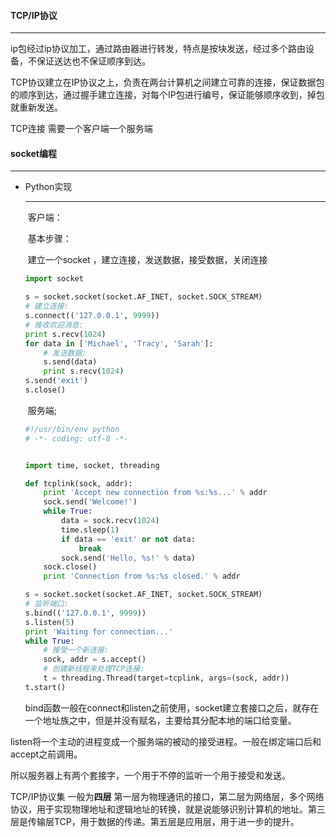 #### TCP/IP协议

***

ip包经过ip协议加工，通过路由器进行转发，特点是按块发送，经过多个路由设备，不保证送达也不保证顺序到达。



TCP协议建立在IP协议之上，负责在两台计算机之间建立可靠的连接，保证数据包的顺序到达，通过握手建立连接，对每个IP包进行编号，保证能够顺序收到，掉包就重新发送。



TCP连接 需要一个客户端一个服务端



#### socket编程

***

- Python实现

  ***

  ​	客户端：

  ​		基本步骤：

  ​				建立一个socket ，建立连接，发送数据，接受数据，关闭连接

  ```python
  import socket
  
  s = socket.socket(socket.AF_INET, socket.SOCK_STREAM)
  # 建立连接:
  s.connect(('127.0.0.1', 9999))
  # 接收欢迎消息:
  print s.recv(1024)
  for data in ['Michael', 'Tracy', 'Sarah']:
      # 发送数据:
      s.send(data)
      print s.recv(1024)
  s.send('exit')
  s.close()
  ```

  

  ​	服务端;

  ```python
  #!/usr/bin/env python
  # -*- coding: utf-8 -*-
  
  
  import time, socket, threading
  
  def tcplink(sock, addr):
      print 'Accept new connection from %s:%s...' % addr
      sock.send('Welcome!')
      while True:
          data = sock.recv(1024)
          time.sleep(1)
          if data == 'exit' or not data:
              break
          sock.send('Hello, %s!' % data)
      sock.close()
      print 'Connection from %s:%s closed.' % addr
  
  s = socket.socket(socket.AF_INET, socket.SOCK_STREAM)
  # 监听端口:
  s.bind(('127.0.0.1', 9999))
  s.listen(5)
  print 'Waiting for connection...'
  while True:
      # 接受一个新连接:
      sock, addr = s.accept()
      # 创建新线程来处理TCP连接:
      t = threading.Thread(target=tcplink, args=(sock, addr))
  t.start()
  ```

   

  bind函数一般在connect和listen之前使用，socket建立套接口之后，就存在一个地址族之中，但是并没有赋名，主要给其分配本地的端口给变量。

 listen将一个主动的进程变成一个服务端的被动的接受进程。一般在绑定端口后和accept之前调用。

所以服务器上有两个套接字，一个用于不停的监听一个用于接受和发送。



TCP/IP协议集 一般为**四层** 第一层为物理通讯的接口，第二层为网络层，多个网络协议，用于实现物理地址和逻辑地址的转换，就是说能够识别计算机的地址。第三层是传输层TCP，用于数据的传递。第五层是应用层，用于进一步的提升。